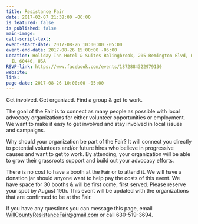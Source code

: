 ```yaml
---
title: Resistance Fair
date: 2017-02-07 21:38:00 -06:00
is featured: false
is published: false
main-image: 
call-script-text: 
event-start-date: 2017-08-26 10:00:00 -05:00
event-end-date: 2017-08-26 15:00:00 -05:00
Location: Holiday Inn Hotel & Suites Bolingbrook, 205 Remington Blvd, Bolingbrook,
  IL 60440, USA
RSVP-link: https://www.facebook.com/events/1872884322979130
website: 
link: 
page-date: 2017-08-26 10:00:00 -05:00
---
```


Get involved. Get organized. Find a group & get to work. 

The goal of the Fair is to connect as many people as possible with local advocacy organizations for either volunteer opportunities or employment. We want to make it easy to get involved and stay involved in local issues and campaigns. 

Why should your organization be part of the Fair? It will connect you directly to potential volunteers and/or future hires who believe in progressive causes and want to get to work. By attending, your organization will be able to grow their grassroots support and build out your advocacy efforts. 

There is no cost to have a booth at the Fair or to attend it. We will have a donation jar should anyone want to help pay the costs of this event. We have space for 30 booths & will be first come, first served. Please reserve your spot by August 19th. This event will be updated with the organizations that are confirmed to be at the Fair. 

If you have any questions you can message this page, email WillCountyResistanceFair@gmail.com or call 630-519-3694. 